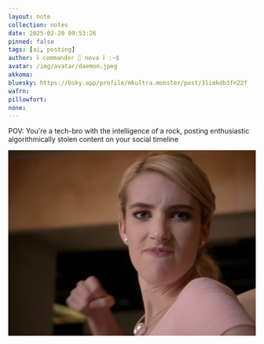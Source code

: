 ```yaml
---
layout: note
collection: notes
date: 2025-02-20 09:53:26
pinned: false
tags: [ai, posting]
author: ⸸ commander ░ nova ⸸ :~$
avatar: /img/avatar/daemon.jpeg
akkoma: 
bluesky: https://bsky.app/profile/mkultra.monster/post/3limkdb3fn22f
wafrn: 
pillowfort: 
none: 
---
```

POV: You're a tech-bro with the intelligence of a rock, posting enthusiastic algorithmically stolen content on your social timeline

<img src="/img/punch.jpg">